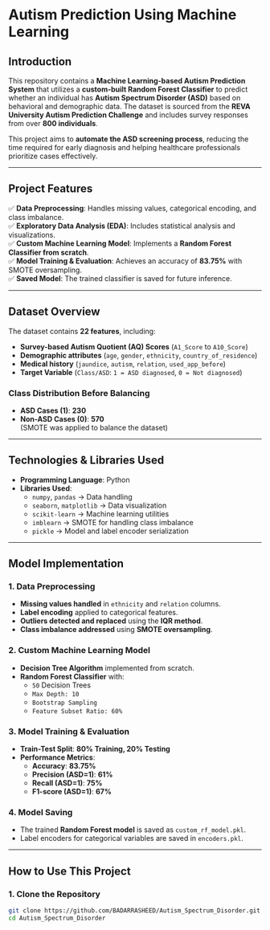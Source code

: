 # Autism Prediction Using Machine Learning

## Introduction
This repository contains a **Machine Learning-based Autism Prediction System** that utilizes a **custom-built Random Forest Classifier** to predict whether an individual has **Autism Spectrum Disorder (ASD)** based on behavioral and demographic data. The dataset is sourced from the **REVA University Autism Prediction Challenge** and includes survey responses from over **800 individuals**.

This project aims to **automate the ASD screening process**, reducing the time required for early diagnosis and helping healthcare professionals prioritize cases effectively.

---

## Project Features
✅ **Data Preprocessing**: Handles missing values, categorical encoding, and class imbalance.  
✅ **Exploratory Data Analysis (EDA)**: Includes statistical analysis and visualizations.  
✅ **Custom Machine Learning Model**: Implements a **Random Forest Classifier from scratch**.  
✅ **Model Training & Evaluation**: Achieves an accuracy of **83.75%** with SMOTE oversampling.  
✅ **Saved Model**: The trained classifier is saved for future inference.  

---

## Dataset Overview
The dataset contains **22 features**, including:  
- **Survey-based Autism Quotient (AQ) Scores** (`A1_Score` to `A10_Score`)  
- **Demographic attributes** (`age`, `gender`, `ethnicity`, `country_of_residence`)  
- **Medical history** (`jaundice`, `autism`, `relation`, `used_app_before`)  
- **Target Variable** (`Class/ASD`: `1 = ASD diagnosed`, `0 = Not diagnosed`)  

### Class Distribution Before Balancing
- **ASD Cases (1)**: **230**  
- **Non-ASD Cases (0)**: **570**  
(SMOTE was applied to balance the dataset)  

---

## Technologies & Libraries Used
- **Programming Language**: Python  
- **Libraries Used**:  
  - `numpy`, `pandas` → Data handling  
  - `seaborn`, `matplotlib` → Data visualization  
  - `scikit-learn` → Machine learning utilities  
  - `imblearn` → SMOTE for handling class imbalance  
  - `pickle` → Model and label encoder serialization  

---

## Model Implementation

### 1. Data Preprocessing
- **Missing values handled** in `ethnicity` and `relation` columns.  
- **Label encoding** applied to categorical features.  
- **Outliers detected and replaced** using the **IQR method**.  
- **Class imbalance addressed** using **SMOTE oversampling**.  

### 2. Custom Machine Learning Model
- **Decision Tree Algorithm** implemented from scratch.  
- **Random Forest Classifier** with:  
  - `50` Decision Trees  
  - `Max Depth: 10`  
  - `Bootstrap Sampling`  
  - `Feature Subset Ratio: 60%`  

### 3. Model Training & Evaluation
- **Train-Test Split**: **80% Training, 20% Testing**  
- **Performance Metrics**:  
  - **Accuracy**: **83.75%**  
  - **Precision (ASD=1)**: **61%**  
  - **Recall (ASD=1)**: **75%**  
  - **F1-score (ASD=1)**: **67%**  

### 4. Model Saving
- The trained **Random Forest model** is saved as `custom_rf_model.pkl`.  
- Label encoders for categorical variables are saved in `encoders.pkl`.  

---

## How to Use This Project

### 1. Clone the Repository
```bash
git clone https://github.com/BADARRASHEED/Autism_Spectrum_Disorder.git
cd Autism_Spectrum_Disorder
